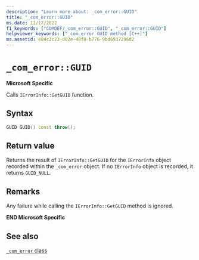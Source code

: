 ```yaml
---
description: "Learn more about: _com_error::GUID"
title: "_com_error::GUID"
ms.date: 11/17/2022
f1_keywords: ["COMDEF/_com_error::GUID", "_com_error::GUID"]
helpviewer_keywords: ["_com_error GUID method [C++]"]
ms.assetid: e84c2c23-d02e-48f8-b776-9bd6937296d2
---
```

# `_com_error::GUID`

**Microsoft Specific**

Calls `IErrorInfo::GetGUID` function.

## Syntax

```cpp
GUID GUID() const throw();
```

## Return value

Returns the result of `IErrorInfo::GetGUID` for the `IErrorInfo` object recorded within the `_com_error` object. If no `IErrorInfo` object is recorded, it returns `GUID_NULL`.

## Remarks

Any failure while calling the `IErrorInfo::GetGUID` method is ignored.

**END Microsoft Specific**

## See also

[`_com_error` class](../cpp/com-error-class.md)
